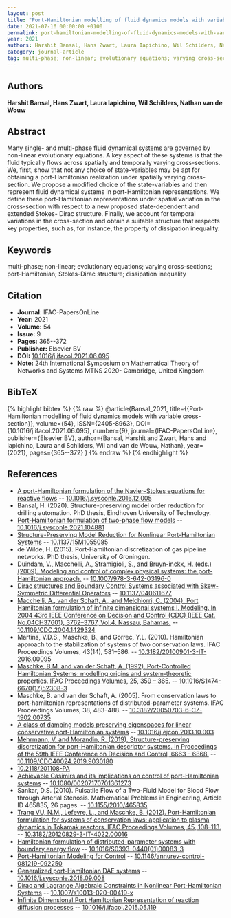```yaml
---
layout: post
title: "Port-Hamiltonian modelling of fluid dynamics models with variable cross-section"
date: 2021-07-16 00:00:00 +0100
permalink: port-hamiltonian-modelling-of-fluid-dynamics-models-with-variable-cross-section
year: 2021
authors: Harshit Bansal, Hans Zwart, Laura Iapichino, Wil Schilders, Nathan van de Wouw
category: journal-article
tag: multi-phase; non-linear; evolutionary equations; varying cross-sections; port-Hamiltonian; Stokes-Dirac structure; dissipation inequality
---
```

 
## Authors
**Harshit Bansal, Hans Zwart, Laura Iapichino, Wil Schilders, Nathan van de Wouw**
 
## Abstract
Many single- and multi-phase fluid dynamical systems are governed by non-linear evolutionary equations. A key aspect of these systems is that the fluid typically flows across spatially and temporally varying cross-sections. We, first, show that not any choice of state-variables may be apt for obtaining a port-Hamiltonian realization under spatially varying cross-section. We propose a modified choice of the state-variables and then represent fluid dynamical systems in port-Hamiltonian representations. We define these port-Hamiltonian representations under spatial variation in the cross-section with respect to a new proposed state-dependent and extended Stokes- Dirac structure. Finally, we account for temporal variations in the cross-section and obtain a suitable structure that respects key properties, such as, for instance, the property of dissipation inequality.
 
## Keywords
multi-phase; non-linear; evolutionary equations; varying cross-sections; port-Hamiltonian; Stokes-Dirac structure; dissipation inequality
 
## Citation
- **Journal:** IFAC-PapersOnLine
- **Year:** 2021
- **Volume:** 54
- **Issue:** 9
- **Pages:** 365--372
- **Publisher:** Elsevier BV
- **DOI:** [10.1016/j.ifacol.2021.06.095](https://doi.org/10.1016/j.ifacol.2021.06.095)
- **Note:** 24th International Symposium on Mathematical Theory of Networks and Systems MTNS 2020- Cambridge, United Kingdom
 
## BibTeX
{% highlight bibtex %}
{% raw %}
@article{Bansal_2021,
  title={{Port-Hamiltonian modelling of fluid dynamics models with variable cross-section}},
  volume={54},
  ISSN={2405-8963},
  DOI={10.1016/j.ifacol.2021.06.095},
  number={9},
  journal={IFAC-PapersOnLine},
  publisher={Elsevier BV},
  author={Bansal, Harshit and Zwart, Hans and Iapichino, Laura and Schilders, Wil and van de Wouw, Nathan},
  year={2021},
  pages={365--372}
}
{% endraw %}
{% endhighlight %}
 
## References
- [A port-Hamiltonian formulation of the Navier–Stokes equations for reactive flows](a-port-hamiltonian-formulation-of-the-navier-stokes-equations-for-reactive-flows) -- [10.1016/j.sysconle.2016.12.005](https://doi.org/10.1016/j.sysconle.2016.12.005)
- Bansal, H. (2020). Structure-preserving model order reduction for drilling automation. PhD thesis, Eindhoven University of Technology.
- [Port-Hamiltonian formulation of two-phase flow models](port-hamiltonian-formulation-of-two-phase-flow-models) -- [10.1016/j.sysconle.2021.104881](https://doi.org/10.1016/j.sysconle.2021.104881)
- [Structure-Preserving Model Reduction for Nonlinear Port-Hamiltonian Systems](structure-preserving-model-reduction-for-nonlinear-port-hamiltonian-systems) -- [10.1137/15M1055085](https://doi.org/10.1137/15M1055085)
- de Wilde, H. (2015). Port-Hamiltonian discretization of gas pipeline networks. PhD thesis, University of Groningen.
- [Duindam, V., Macchelli, A., Stramigioli, S., and Bruyn-inckx, H. (eds.) (2009). Modeling and control of complex physical systems: the port-Hamiltonian approach.](modeling-and-control-of-complex-physical-systems) -- [10.1007/978-3-642-03196-0](https://doi.org/10.1007/978-3-642-03196-0)
- [Dirac structures and Boundary Control Systems associated with Skew-Symmetric Differential Operators](dirac-structures-and-boundary-control-systems-associated-with-skew-symmetric-differential-operators) -- [10.1137/040611677](https://doi.org/10.1137/040611677)
- [Macchelli, A., van der Schaft, A., and Melchiorri, C. (2004). Port Hamiltonian formulation of infinite dimensional systems I. Modeling. In 2004 43rd IEEE Conference on Decision and Control (CDC) (IEEE Cat. No.04CH37601), 3762–3767, Vol.4. Nassau, Bahamas.](port-hamiltonian-formulation-of-infinite-dimensional-systems-i-modeling) -- [10.1109/CDC.2004.1429324](https://doi.org/10.1109/CDC.2004.1429324)
- Martins, V.D.S., Maschke, B., and Gorrec, Y.L. (2010). Hamiltonian approach to the stabilization of systems of two conservation laws. IFAC Proceedings Volumes, 43(14), 581–586. -- [10.3182/20100901-3-IT-2016.00095](https://doi.org/10.3182/20100901-3-IT-2016.00095)
- [Maschke, B.M. and van der Schaft, A. (1992). Port-Controlled Hamiltonian Systems: modelling origins and system-theoretic properties. IFAC Proceedings Volumes, 25, 359 – 365.](port-controlled-hamiltonian-systems-modelling-origins-and-systemtheoretic-properties-92) -- [10.1016/S1474-6670(17)52308-3](https://doi.org/10.1016/S1474-6670(17)52308-3)
- Maschke, B. and van der Schaft, A. (2005). From conservation laws to port-hamiltonian representations of distributed-parameter systems. IFAC Proceedings Volumes, 38, 483–488. -- [10.3182/20050703-6-CZ-1902.00735](https://doi.org/10.3182/20050703-6-CZ-1902.00735)
- [A class of damping models preserving eigenspaces for linear conservative port-Hamiltonian systems](a-class-of-damping-models-preserving-eigenspaces-for-linear-conservative-port-hamiltonian-systems) -- [10.1016/j.ejcon.2013.10.003](https://doi.org/10.1016/j.ejcon.2013.10.003)
- [Mehrmann, V. and Morandin, R. (2019). Structure-preserving discretization for port-Hamiltonian descriptor systems. In Proceedings of the 59th IEEE Conference on Decision and Control, 6663 – 6868.](structure-preserving-discretization-for-port-hamiltonian-descriptor-systems) -- [10.1109/CDC40024.2019.9030180](https://doi.org/10.1109/CDC40024.2019.9030180)
- [10.2118/201108-PA](https://doi.org/10.2118/201108-PA)
- [Achievable Casimirs and its implications on control of port-Hamiltonian systems](achievable-casimirs-and-its-implications-on-control-of-port-hamiltonian-systems) -- [10.1080/00207170701361273](https://doi.org/10.1080/00207170701361273)
- Sankar, D.S. (2010). Pulsatile Flow of a Two-Fluid Model for Blood Flow through Arterial Stenosis. Mathematical Problems in Engineering, Article ID 465835, 26 pages. -- [10.1155/2010/465835](https://doi.org/10.1155/2010/465835)
- [Trang VU, N.M., Lefevre, L., and Maschke, B. (2012). Port-Hamiltonian formulation for systems of conservation laws: application to plasma dynamics in Tokamak reactors. IFAC Proceedings Volumes, 45, 108–113.](port-hamiltonian-formulation-for-systems-of-conservation-laws-application-to-plasma-dynamics-in-tokamak-reactors) -- [10.3182/20120829-3-IT-4022.00016](https://doi.org/10.3182/20120829-3-IT-4022.00016)
- [Hamiltonian formulation of distributed-parameter systems with boundary energy flow](hamiltonian-formulation-of-distributed-parameter-systems-with-boundary-energy-flow) -- [10.1016/S0393-0440(01)00083-3](https://doi.org/10.1016/S0393-0440(01)00083-3)
- [Port-Hamiltonian Modeling for Control](port-hamiltonian-modeling-for-control) -- [10.1146/annurev-control-081219-092250](https://doi.org/10.1146/annurev-control-081219-092250)
- [Generalized port-Hamiltonian DAE systems](generalized-port-hamiltonian-dae-systems) -- [10.1016/j.sysconle.2018.09.008](https://doi.org/10.1016/j.sysconle.2018.09.008)
- [Dirac and Lagrange Algebraic Constraints in Nonlinear Port-Hamiltonian Systems](dirac-and-lagrange-algebraic-constraints-in-nonlinear-port-hamiltonian-systems) -- [10.1007/s10013-020-00419-x](https://doi.org/10.1007/s10013-020-00419-x)
- [Infinite Dimensional Port Hamiltonian Representation of reaction diffusion processes](infinite-dimensional-port-hamiltonian-representation-of-reaction-diffusion-processes) -- [10.1016/j.ifacol.2015.05.119](https://doi.org/10.1016/j.ifacol.2015.05.119)

